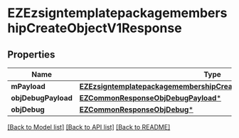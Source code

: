 # EZEzsigntemplatepackagemembershipCreateObjectV1Response

## Properties
Name | Type | Description | Notes
------------ | ------------- | ------------- | -------------
**mPayload** | [**EZEzsigntemplatepackagemembershipCreateObjectV1ResponseMPayload***](EZEzsigntemplatepackagemembershipCreateObjectV1ResponseMPayload.md) |  | 
**objDebugPayload** | [**EZCommonResponseObjDebugPayload***](EZCommonResponseObjDebugPayload.md) |  | [optional] 
**objDebug** | [**EZCommonResponseObjDebug***](EZCommonResponseObjDebug.md) |  | [optional] 

[[Back to Model list]](../README.md#documentation-for-models) [[Back to API list]](../README.md#documentation-for-api-endpoints) [[Back to README]](../README.md)


